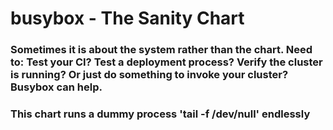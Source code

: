 # busybox - The Sanity Chart

### Sometimes it is about the system rather than the chart.  Need to: Test your CI?  Test a deployment process? Verify the cluster is running? Or just do something to invoke your cluster? Busybox can help.

### This chart runs a dummy process 'tail -f /dev/null' endlessly
